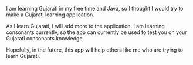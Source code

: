 I am learning Gujarati in my free time and Java, so I thought I would try to make a Gujarati learning application.

As I learn Gujarati, I will add more to the application. 
I am learning consonants currently, so the app can currently be used to test you on your Gujarati consonants knowledge.

Hopefully, in the future, this app will help others like me who are trying to learn Gujarati.
